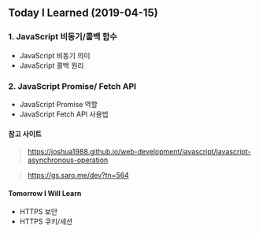 ## Today I Learned (2019-04-15)


### 1. JavaScript 비동기/콜백 함수

* JavaScript 비동기 의미
* JavaScript 콜백 원리

### 2. JavaScript Promise/ Fetch API 

* JavaScript Promise 역할
* JavaScript Fetch API 사용법


#### 참고 사이트 
  
> https://joshua1988.github.io/web-development/javascript/javascript-asynchronous-operation

> https://gs.saro.me/dev?tn=564



#### Tomorrow I Will Learn 
* HTTPS 보안
* HTTPS 쿠키/세션
